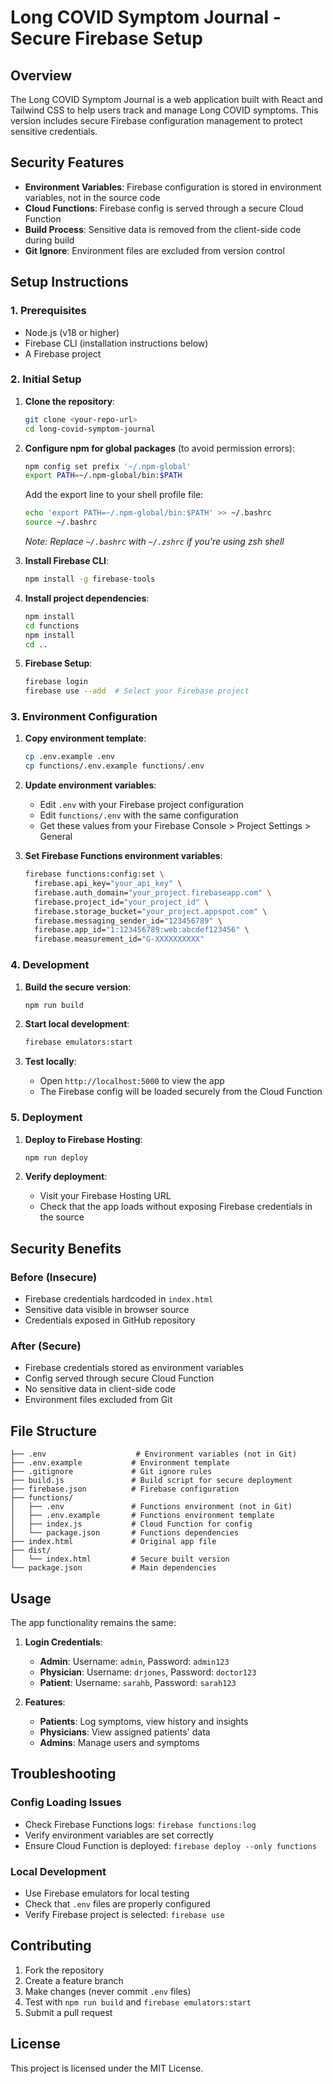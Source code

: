 # Long COVID Symptom Journal - Secure Firebase Setup

## Overview

The Long COVID Symptom Journal is a web application built with React and Tailwind CSS to help users track and manage Long COVID symptoms. This version includes secure Firebase configuration management to protect sensitive credentials.

## Security Features

- **Environment Variables**: Firebase configuration is stored in environment variables, not in the source code
- **Cloud Functions**: Firebase config is served through a secure Cloud Function
- **Build Process**: Sensitive data is removed from the client-side code during build
- **Git Ignore**: Environment files are excluded from version control

## Setup Instructions

### 1. Prerequisites

- Node.js (v18 or higher)
- Firebase CLI (installation instructions below)
- A Firebase project

### 2. Initial Setup

1. **Clone the repository**:
   ```bash
   git clone <your-repo-url>
   cd long-covid-symptom-journal
   ```

2. **Configure npm for global packages** (to avoid permission errors):
   ```bash
   npm config set prefix '~/.npm-global'
   export PATH=~/.npm-global/bin:$PATH
   ```
   
   Add the export line to your shell profile file:
   ```bash
   echo 'export PATH=~/.npm-global/bin:$PATH' >> ~/.bashrc
   source ~/.bashrc
   ```
   
   *Note: Replace `~/.bashrc` with `~/.zshrc` if you're using zsh shell*

3. **Install Firebase CLI**:
   ```bash
   npm install -g firebase-tools
   ```

4. **Install project dependencies**:
   ```bash
   npm install
   cd functions
   npm install
   cd ..
   ```

5. **Firebase Setup**:
   ```bash
   firebase login
   firebase use --add  # Select your Firebase project
   ```

### 3. Environment Configuration

1. **Copy environment template**:
   ```bash
   cp .env.example .env
   cp functions/.env.example functions/.env
   ```

2. **Update environment variables**:
   - Edit `.env` with your Firebase project configuration
   - Edit `functions/.env` with the same configuration
   - Get these values from your Firebase Console > Project Settings > General

3. **Set Firebase Functions environment variables**:
   ```bash
   firebase functions:config:set \
     firebase.api_key="your_api_key" \
     firebase.auth_domain="your_project.firebaseapp.com" \
     firebase.project_id="your_project_id" \
     firebase.storage_bucket="your_project.appspot.com" \
     firebase.messaging_sender_id="123456789" \
     firebase.app_id="1:123456789:web:abcdef123456" \
     firebase.measurement_id="G-XXXXXXXXXX"
   ```

### 4. Development

1. **Build the secure version**:
   ```bash
   npm run build
   ```

2. **Start local development**:
   ```bash
   firebase emulators:start
   ```

3. **Test locally**:
   - Open `http://localhost:5000` to view the app
   - The Firebase config will be loaded securely from the Cloud Function

### 5. Deployment

1. **Deploy to Firebase Hosting**:
   ```bash
   npm run deploy
   ```

2. **Verify deployment**:
   - Visit your Firebase Hosting URL
   - Check that the app loads without exposing Firebase credentials in the source

## Security Benefits

### Before (Insecure)
- Firebase credentials hardcoded in `index.html`
- Sensitive data visible in browser source
- Credentials exposed in GitHub repository

### After (Secure)
- Firebase credentials stored as environment variables
- Config served through secure Cloud Function
- No sensitive data in client-side code
- Environment files excluded from Git

## File Structure

```
├── .env                    # Environment variables (not in Git)
├── .env.example           # Environment template
├── .gitignore             # Git ignore rules
├── build.js               # Build script for secure deployment
├── firebase.json          # Firebase configuration
├── functions/
│   ├── .env               # Functions environment (not in Git)
│   ├── .env.example       # Functions environment template
│   ├── index.js           # Cloud Function for config
│   └── package.json       # Functions dependencies
├── index.html             # Original app file
├── dist/
│   └── index.html         # Secure built version
└── package.json           # Main dependencies
```

## Usage

The app functionality remains the same:

1. **Login Credentials**:
   - **Admin**: Username: `admin`, Password: `admin123`
   - **Physician**: Username: `drjones`, Password: `doctor123`
   - **Patient**: Username: `sarahb`, Password: `sarah123`

2. **Features**:
   - **Patients**: Log symptoms, view history and insights
   - **Physicians**: View assigned patients' data
   - **Admins**: Manage users and symptoms

## Troubleshooting

### Config Loading Issues
- Check Firebase Functions logs: `firebase functions:log`
- Verify environment variables are set correctly
- Ensure Cloud Function is deployed: `firebase deploy --only functions`

### Local Development
- Use Firebase emulators for local testing
- Check that `.env` files are properly configured
- Verify Firebase project is selected: `firebase use`

## Contributing

1. Fork the repository
2. Create a feature branch
3. Make changes (never commit `.env` files)
4. Test with `npm run build` and `firebase emulators:start`
5. Submit a pull request

## License

This project is licensed under the MIT License.